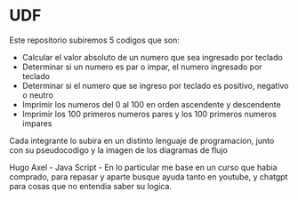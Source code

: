 # UDF
Este repositorio subiremos 5 codigos que son:
- Calcular el valor absoluto de un numero que sea ingresado por teclado
- Determinar si un numero es par o impar, el numero ingresado por teclado
- Determinar si el numero que se ingreso por teclado es positivo, negativo o neutro
- Imprimir los numeros del 0 al 100 en orden ascendente y descendente    
- Imprimir los 100 primeros numeros pares y los 100 primeros numeros impares

Cada integrante lo subira en un distinto lenguaje de programacion, junto con su pseudocodigo y la imagen 
de los diagramas de flujo 

Hugo Axel - Java Script - En lo particular me base en un curso que habia comprado, para repasar y aparte busque ayuda tanto en youtube, y chatgpt para cosas que no entendia saber su logica.
